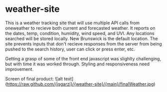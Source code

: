 # weather-site

This is a weather tracking site that will use multiple API calls from oneweather to recieve both current and forecasted weather. It reports on the dates, temp, condition, humidity, wind speed, and UVI. Any locations searched will be stored locally. New Brunswick is the default location. The site prevents inputs that don't recieve responses from the server from being pushed to the search history, user can click or press enter, etc. 

Getting a grasp of some of the front end javascript was slighlty challenging, but with time it was worked through. Styling and responsiveness need improvement. 



Screen of final product:
![alt text] (https://raw.github.com/{jsgarzi}/{weather-site}/{main}/finalWeather.jpg)